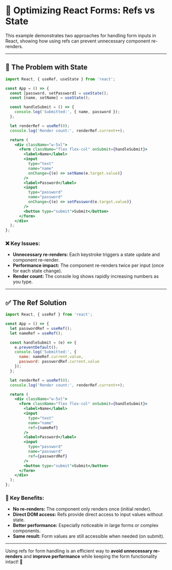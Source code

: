# 📌 Optimizing React Forms: Refs vs State

This example demonstrates two approaches for handling form inputs in React, showing how using refs can prevent unnecessary component re-renders.

---

## 🚨 The Problem with State

```jsx
import React, { useRef, useState } from 'react';

const App = () => {
  const [password, setPassword] = useState();
  const [name, setName] = useState();

  const handleSubmit = () => {
    console.log('Submitted:', { name, password });
  };

  let renderRef = useRef(0);
  console.log('Render count:', renderRef.current++);

  return (
    <div className="w-5xl">
      <form className="flex flex-col" onSubmit={handleSubmit}>
        <label>Name</label>
        <input
          type="text"
          name="name"
          onChange={(e) => setName(e.target.value)}
        />
        <label>Password</label>
        <input
          type="password"
          name="password"
          onChange={(e) => setPassword(e.target.value)}
        />
        <button type="submit">Submit</button>
      </form>
    </div>
  );
};
```

### ❌ Key Issues:
- **Unnecessary re-renders:** Each keystroke triggers a state update and component re-render.
- **Performance impact:** The component re-renders twice per input (once for each state change).
- **Render count:** The console log shows rapidly increasing numbers as you type.

---

## ✅ The Ref Solution

```jsx
import React, { useRef } from 'react';

const App = () => {
  let passwordRef = useRef();
  let nameRef = useRef();

  const handleSubmit = (e) => {
    e.preventDefault();
    console.log('Submitted:', {
      name: nameRef.current.value,
      password: passwordRef.current.value
    });
  };

  let renderRef = useRef(0);
  console.log('Render count:', renderRef.current++);

  return (
    <div className="w-5xl">
      <form className="flex flex-col" onSubmit={handleSubmit}>
        <label>Name</label>
        <input
          type="text"
          name="name"
          ref={nameRef}
        />
        <label>Password</label>
        <input
          type="password"
          name="password"
          ref={passwordRef}
        />
        <button type="submit">Submit</button>
      </form>
    </div>
  );
};
```

### 🎯 Key Benefits:
- **No re-renders:** The component only renders once (initial render).
- **Direct DOM access:** Refs provide direct access to input values without state.
- **Better performance:** Especially noticeable in large forms or complex components.
- **Same result:** Form values are still accessible when needed (on submit).

---

Using refs for form handling is an efficient way to **avoid unnecessary re-renders** and **improve performance** while keeping the form functionality intact! 🚀